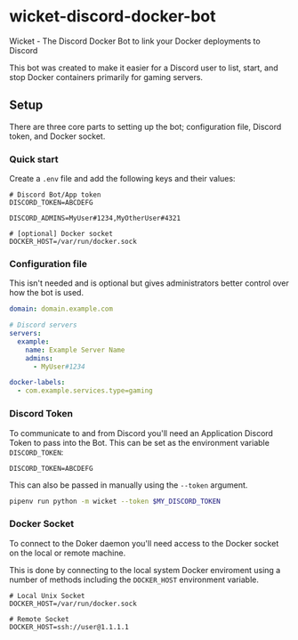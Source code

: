 # wicket-discord-docker-bot

Wicket - The Discord Docker Bot to link your Docker deployments to Discord

This bot was created to make it easier for a Discord user to list, start, and stop Docker containers primarily for gaming servers.


## Setup

There are three core parts to setting up the bot; configuration file, Discord token, and Docker socket.

### Quick start

Create a `.env` file and add the following keys and their values:

```env
# Discord Bot/App token
DISCORD_TOKEN=ABCDEFG

DISCORD_ADMINS=MyUser#1234,MyOtherUser#4321

# [optional] Docker socket
DOCKER_HOST=/var/run/docker.sock
```


### Configuration file

This isn't needed and is optional but gives administrators better control over how the bot is used.

```yml
domain: domain.example.com

# Discord servers
servers:
  example:
    name: Example Server Name
    admins:
      - MyUser#1234

docker-labels:
  - com.example.services.type=gaming

```

### Discord Token

To communicate to and from Discord you'll need an Application Discord Token to pass into the Bot.
This can be set as the environment variable `DISCORD_TOKEN`:

```
DISCORD_TOKEN=ABCDEFG
```

This can also be passed in manually using the `--token` argument.

```bash
pipenv run python -m wicket --token $MY_DISCORD_TOKEN
```

### Docker Socket

To connect to the Doker daemon you'll need access to the Docker socket on the local or remote machine.

This is done by connecting to the local system Docker enviroment using a number of methods including the `DOCKER_HOST` environment variable.

```env
# Local Unix Socket
DOCKER_HOST=/var/run/docker.sock

# Remote Socket
DOCKER_HOST=ssh://user@1.1.1.1

```
